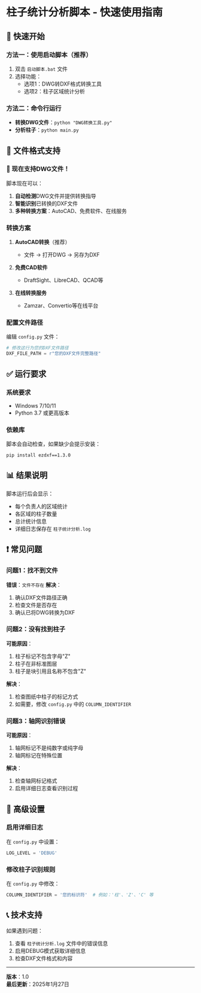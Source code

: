 # 柱子统计分析脚本 - 快速使用指南

## 🚀 快速开始

### 方法一：使用启动脚本（推荐）
1. 双击 `启动脚本.bat` 文件
2. 选择功能：
   - 选项1：DWG转DXF格式转换工具
   - 选项2：柱子区域统计分析

### 方法二：命令行运行
- **转换DWG文件**：`python "DWG转换工具.py"`
- **分析柱子**：`python main.py`

## 📁 文件格式支持

### 🔄 现在支持DWG文件！
脚本现在可以：
1. **自动检测**DWG文件并提供转换指导
2. **智能识别**已转换的DXF文件
3. **多种转换方案**：AutoCAD、免费软件、在线服务

### 转换方案
1. **AutoCAD转换**（推荐）
   - 文件 → 打开DWG → 另存为DXF

2. **免费CAD软件**
   - DraftSight、LibreCAD、QCAD等

3. **在线转换服务**
   - Zamzar、Convertio等在线平台

### 配置文件路径
编辑 `config.py` 文件：
```python
# 修改这行为您的DXF文件路径
DXF_FILE_PATH = r"您的DXF文件完整路径"
```

## ✅ 运行要求

### 系统要求
- Windows 7/10/11
- Python 3.7 或更高版本

### 依赖库
脚本会自动检查，如果缺少会提示安装：
```bash
pip install ezdxf==1.3.0
```

## 📊 结果说明

脚本运行后会显示：
- 每个负责人的区域统计
- 各区域的柱子数量
- 总计统计信息
- 详细日志保存在 `柱子统计分析.log`

## ❗ 常见问题

### 问题1：找不到文件
**错误**：`文件不存在`
**解决**：
1. 确认DXF文件路径正确
2. 检查文件是否存在
3. 确认已将DWG转换为DXF

### 问题2：没有找到柱子
**可能原因**：
1. 柱子标记不包含字母"Z"
2. 柱子在非标准图层
3. 柱子是块引用且名称不包含"Z"

**解决**：
1. 检查图纸中柱子的标记方式
2. 如需要，修改 `config.py` 中的 `COLUMN_IDENTIFIER`

### 问题3：轴网识别错误
**可能原因**：
1. 轴网标记不是纯数字或纯字母
2. 轴网标记在特殊位置

**解决**：
1. 检查轴网标记格式
2. 启用详细日志查看识别过程

## 🔧 高级设置

### 启用详细日志
在 `config.py` 中设置：
```python
LOG_LEVEL = 'DEBUG'
```

### 修改柱子识别规则
在 `config.py` 中修改：
```python
COLUMN_IDENTIFIER = '您的标识符'  # 例如：'柱'、'Z'、'C' 等
```

## 📞 技术支持

如果遇到问题：
1. 查看 `柱子统计分析.log` 文件中的错误信息
2. 启用DEBUG模式获取详细信息
3. 检查DXF文件格式和内容

---
**版本**：1.0  
**最后更新**：2025年1月27日
